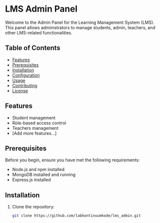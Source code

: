  # LMS Admin Panel

Welcome to the Admin Panel for the Learning Management System (LMS). This panel allows administrators to manage students, admin, teachers, and other LMS-related functionalities.

## Table of Contents

- [Features](#features)
- [Prerequisites](#prerequisites)
- [Installation](#installation)
- [Configuration](#configuration)
- [Usage](#usage)
- [Contributing](#contributing)
- [License](#license)

## Features

- Student management
- Role-based access control
- Teachers management
- [Add more features...]

## Prerequisites

Before you begin, ensure you have met the following requirements:

- Node.js and npm installed
- MongoDB installed and running
- Express.js  installed

## Installation

1. Clone the repository:

   ```bash
   git clone https://github.com/labkontinuumkode/lms_admin.git